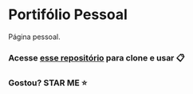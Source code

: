 # Portifólio Pessoal

Página pessoal.

### Acesse [esse repositório](https://github.com/ashutosh1919/masterPortfolio) para clone e usar 📋

### Gostou? STAR ME ⭐
